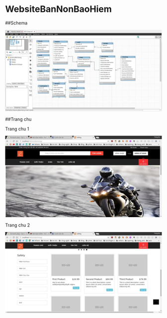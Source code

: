 # WebsiteBanNonBaoHiem

##Schema

![Schema](Hinh/schema.jpg "Web Model Schema")

##Trang chu

Trang chu 1

![Trang chu](Hinh/homeview1.jpg "Trang chu 1")

Trang chu 2

![Trang chu](Hinh/homeview2.jpg "Trang chu 2")
